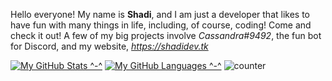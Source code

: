 Hello everyone! My name is **Shadi**, and I am just a developer that likes to have fun with many things in life, including, of course, coding!
Come and check it out!
A few of my big projects involve *Cassandra#9492*, the fun bot for Discord, and my website, *https://shadidev.tk*

[![My GitHub Stats ^-^](https://github-readme-stats.vercel.app/api/?username=SilentSerenityy&count_private=true&theme=tokyonight&showicons=true)]()
[![My GitHub Languages ^-^](https://github-readme-stats.vercel.app/api/top-langs/?username=SilentSerenityy&langs_count=10&theme=tokyonight)]()
![counter](https://github.com/SilentSerenityy.m.pipedream.net)


